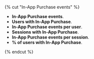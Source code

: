 {% cut "In-App Purchase events" %}

- **In-App Purchase events**. 
- **Users with In-App Purchase**.
- **In-App Purchase events per user**.
- **Sessions with In-App Purchase**.
- **In-App Purchase events per session**.
- **% of users with In-App Purchase**. 

{% endcut %}
